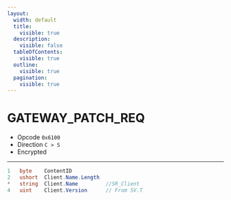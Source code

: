 ```yaml
---
layout:
  width: default
  title:
    visible: true
  description:
    visible: false
  tableOfContents:
    visible: true
  outline:
    visible: true
  pagination:
    visible: true
---
```


# GATEWAY\_PATCH\_REQ

* Opcode `0x6100`
* Direction `C > S`
* Encrypted

***

```csharp
1   byte    ContentID
2   ushort  Client.Name.Length
*   string  Client.Name         //SR_Client
4   uint    Client.Version      // From SV.T
```
